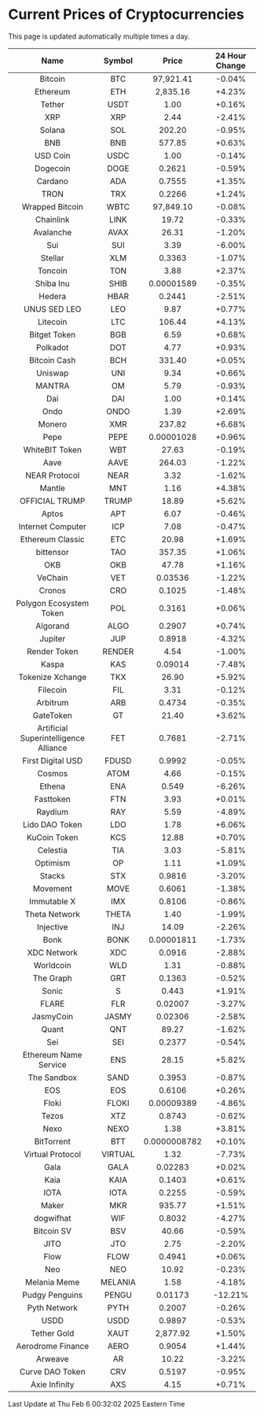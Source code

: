 # Current Prices of Cryptocurrencies
This page is updated automatically multiple times a day.

| Name | Symbol | Price | 24 Hour Change |
| :---: |:---:| :---: | :---: |
| Bitcoin | BTC | 97,921.41 | -0.04% |
| Ethereum | ETH | 2,835.16 | +4.23% |
| Tether | USDT | 1.00 | +0.16% |
| XRP | XRP | 2.44 | -2.41% |
| Solana | SOL | 202.20 | -0.95% |
| BNB | BNB | 577.85 | +0.63% |
| USD Coin | USDC | 1.00 | -0.14% |
| Dogecoin | DOGE | 0.2621 | -0.59% |
| Cardano | ADA | 0.7555 | +1.35% |
| TRON | TRX | 0.2266 | +1.24% |
| Wrapped Bitcoin | WBTC | 97,849.10 | -0.08% |
| Chainlink | LINK | 19.72 | -0.33% |
| Avalanche | AVAX | 26.31 | -1.20% |
| Sui | SUI | 3.39 | -6.00% |
| Stellar | XLM | 0.3363 | -1.07% |
| Toncoin | TON | 3.88 | +2.37% |
| Shiba Inu | SHIB | 0.00001589 | -0.35% |
| Hedera | HBAR | 0.2441 | -2.51% |
| UNUS SED LEO | LEO | 9.87 | +0.77% |
| Litecoin | LTC | 106.44 | +4.13% |
| Bitget Token | BGB | 6.59 | +0.68% |
| Polkadot | DOT | 4.77 | +0.93% |
| Bitcoin Cash | BCH | 331.40 | +0.05% |
| Uniswap | UNI | 9.34 | +0.66% |
| MANTRA | OM | 5.79 | -0.93% |
| Dai | DAI | 1.00 | +0.14% |
| Ondo | ONDO | 1.39 | +2.69% |
| Monero | XMR | 237.82 | +6.68% |
| Pepe | PEPE | 0.00001028 | +0.96% |
| WhiteBIT Token | WBT | 27.63 | -0.19% |
| Aave | AAVE | 264.03 | -1.22% |
| NEAR Protocol | NEAR | 3.32 | -1.62% |
| Mantle | MNT | 1.16 | +4.38% |
| OFFICIAL TRUMP | TRUMP | 18.89 | +5.62% |
| Aptos | APT | 6.07 | -0.46% |
| Internet Computer | ICP | 7.08 | -0.47% |
| Ethereum Classic | ETC | 20.98 | +1.69% |
| bittensor | TAO | 357.35 | +1.06% |
| OKB | OKB | 47.78 | +1.16% |
| VeChain | VET | 0.03536 | -1.22% |
| Cronos | CRO | 0.1025 | -1.48% |
| Polygon Ecosystem Token | POL | 0.3161 | +0.06% |
| Algorand | ALGO | 0.2907 | +0.74% |
| Jupiter | JUP | 0.8918 | -4.32% |
| Render Token | RENDER | 4.54 | -1.00% |
| Kaspa | KAS | 0.09014 | -7.48% |
| Tokenize Xchange | TKX | 26.90 | +5.92% |
| Filecoin | FIL | 3.31 | -0.12% |
| Arbitrum | ARB | 0.4734 | -0.35% |
| GateToken | GT | 21.40 | +3.62% |
| Artificial Superintelligence Alliance | FET | 0.7681 | -2.71% |
| First Digital USD | FDUSD | 0.9992 | -0.05% |
| Cosmos | ATOM | 4.66 | -0.15% |
| Ethena | ENA | 0.549 | -6.26% |
| Fasttoken | FTN | 3.93 | +0.01% |
| Raydium | RAY | 5.59 | -4.89% |
| Lido DAO Token | LDO | 1.78 | +6.06% |
| KuCoin Token | KCS | 12.88 | +0.70% |
| Celestia | TIA | 3.03 | -5.81% |
| Optimism | OP | 1.11 | +1.09% |
| Stacks | STX | 0.9816 | -3.20% |
| Movement | MOVE | 0.6061 | -1.38% |
| Immutable X | IMX | 0.8106 | -0.86% |
| Theta Network | THETA | 1.40 | -1.99% |
| Injective | INJ | 14.09 | -2.26% |
| Bonk | BONK | 0.00001811 | -1.73% |
| XDC Network | XDC | 0.0916 | -2.88% |
| Worldcoin | WLD | 1.31 | -0.88% |
| The Graph | GRT | 0.1363 | -0.52% |
| Sonic | S | 0.443 | +1.91% |
| FLARE | FLR | 0.02007 | -3.27% |
| JasmyCoin | JASMY | 0.02306 | -2.58% |
| Quant | QNT | 89.27 | -1.62% |
| Sei | SEI | 0.2377 | -0.54% |
| Ethereum Name Service | ENS | 28.15 | +5.82% |
| The Sandbox | SAND | 0.3953 | -0.87% |
| EOS | EOS | 0.6106 | +0.26% |
| Floki | FLOKI | 0.00009389 | -4.86% |
| Tezos | XTZ | 0.8743 | -0.62% |
| Nexo | NEXO | 1.38 | +3.81% |
| BitTorrent | BTT | 0.0000008782 | +0.10% |
| Virtual Protocol | VIRTUAL | 1.32 | -7.73% |
| Gala | GALA | 0.02283 | +0.02% |
| Kaia | KAIA | 0.1403 | +0.61% |
| IOTA | IOTA | 0.2255 | -0.59% |
| Maker | MKR | 935.77 | +1.51% |
| dogwifhat | WIF | 0.8032 | -4.27% |
| Bitcoin SV | BSV | 40.66 | -0.59% |
| JITO | JTO | 2.75 | -2.20% |
| Flow | FLOW | 0.4941 | +0.06% |
| Neo | NEO | 10.92 | -0.23% |
| Melania Meme | MELANIA | 1.58 | -4.18% |
| Pudgy Penguins | PENGU | 0.01173 | -12.21% |
| Pyth Network | PYTH | 0.2007 | -0.26% |
| USDD | USDD | 0.9897 | -0.53% |
| Tether Gold | XAUT | 2,877.92 | +1.50% |
| Aerodrome Finance | AERO | 0.9054 | +1.44% |
| Arweave | AR | 10.22 | -3.22% |
| Curve DAO Token | CRV | 0.5197 | -0.95% |
| Axie Infinity | AXS | 4.15 | +0.71% |

Last Update at Thu Feb  6 00:32:02 2025 Eastern Time